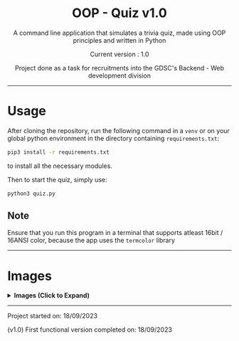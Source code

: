 <div align="center">
<h1>OOP - Quiz v1.0</h1>

A command line application that simulates a trivia quiz, made using OOP principles
and written in Python

Current version : 1.0

Project done as a task for recruitments into the
GDSC's Backend - Web development division
</div>

---

# Usage

After cloning the repository, run the following command in a `venv` or on
your global python environment in the directory containing `requirements.txt`:

```zsh
pip3 install -r requirements.txt
```

to install all the necessary modules.

Then to start the quiz, simply use:

```zsh
python3 quiz.py
```

## Note

Ensure that you run this program in a terminal that supports
atleast 16bit / 16ANSI color, because the app uses the `termcolor` library

---

# Images

<details><summary><b>Images (Click to Expand)</b></summary>

Kitty on Linux x86-64

![kitty_linux1](./img/kitty_screenshot.png)

Terminal on macOS arm-64 (Older commit)

![terminal_macos](./img/macos.jpeg)

VSCode integrated terminal (Older commit)

![vscode_terminal](./img/vscode.jpeg)
</details>

---

Project started on: 18/09/2023

(v1.0) First functional version completed on: 18/09/2023

